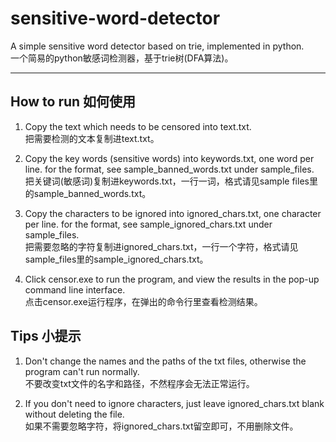 # sensitive-word-detector
A simple sensitive word detector based on trie, implemented in python.\
一个简易的python敏感词检测器，基于trie树(DFA算法)。

---

## How to run 如何使用
1. Copy the text which needs to be censored into text.txt.\
把需要检测的文本复制进text.txt。

2. Copy the key words (sensitive words) into keywords.txt, one word per line. for the  format, see sample_banned_words.txt under sample_files.\
把关键词(敏感词)复制进keywords.txt，一行一词，格式请见sample files里的sample_banned_words.txt。

3. Copy the characters to be ignored into ignored_chars.txt, one character per line. for the format, see sample_ignored_chars.txt under sample_files.\
把需要忽略的字符复制进ignored_chars.txt，一行一个字符，格式请见sample_files里的sample_ignored_chars.txt。

4. Click censor.exe to run the program, and view the results in the pop-up command line interface.\
点击censor.exe运行程序，在弹出的命令行里查看检测结果。

## Tips 小提示
1. Don't change the names and the paths of the txt files, otherwise the program can't run normally.\
不要改变txt文件的名字和路径，不然程序会无法正常运行。

2. If you don't need to ignore characters, just leave ignored_chars.txt blank without deleting the file.\
如果不需要忽略字符，将ignored_chars.txt留空即可，不用删除文件。
